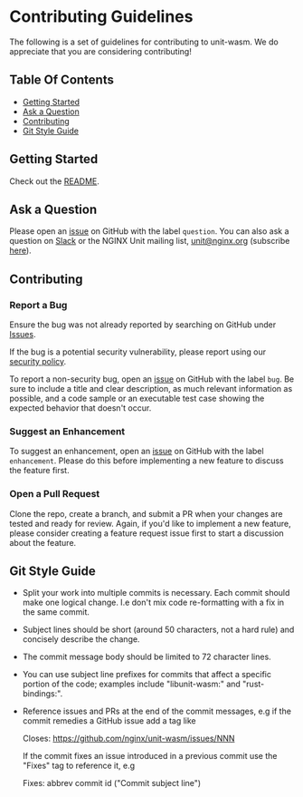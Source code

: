 # Contributing Guidelines

The following is a set of guidelines for contributing to unit-wasm.  We do
appreciate that you are considering contributing!

## Table Of Contents

- [Getting Started](#getting-started)
- [Ask a Question](#ask-a-question)
- [Contributing](#contributing)
- [Git Style Guide](#git-style-guide)


## Getting Started

Check out the [README](README.md).


## Ask a Question

Please open an [issue](https://github.com/nginx/unit-wasm/issues/new) on
GitHub with the label `question`.  You can also ask a question on
[Slack](https://nginxcommunity.slack.com) or the NGINX Unit mailing list,
unit@nginx.org (subscribe
[here](https://mailman.nginx.org/mailman3/lists/unit.nginx.org/)).


## Contributing

### Report a Bug

Ensure the bug was not already reported by searching on GitHub under
[Issues](https://github.com/nginx/unit-wasm/issues).

If the bug is a potential security vulnerability, please report using our
[security policy](https://unit.nginx.org/troubleshooting/#getting-support).

To report a non-security bug, open an
[issue](https://github.com/nginx/unit-wasm/issues/new) on GitHub with the
label `bug`.  Be sure to include a title and clear description, as much
relevant information as possible, and a code sample or an executable test
case showing the expected behavior that doesn't occur.


### Suggest an Enhancement

To suggest an enhancement, open an
[issue](https://github.com/nginx/unit-wasm/issues/new) on GitHub with the
label `enhancement`.  Please do this before implementing a new feature to
discuss the feature first.


### Open a Pull Request

Clone the repo, create a branch, and submit a PR when your changes are tested
and ready for review.  Again, if you'd like to implement a new feature, please
consider creating a feature request issue first to start a discussion about
the feature.


## Git Style Guide

- Split your work into multiple commits is necessary. Each commit should make
  one logical change. I.e don't mix code re-formatting with a fix in the same
  commit.

- Subject lines should be short (around 50 characters, not a hard rule) and
  concisely describe the change.

- The commit message body should be limited to 72 character lines.

- You can use subject line prefixes for commits that affect a specific
  portion of the code; examples include "libunit-wasm:" and "rust-bindings:".

- Reference issues and PRs at the end of the commit messages, e.g if the
  commit remedies a GitHub issue add a tag like

    Closes: <https://github.com/nginx/unit-wasm/issues/NNN>

  If the commit fixes an issue introduced in a previous commit use the "Fixes"
  tag to reference it, e.g

    Fixes: abbrev commit id ("Commit subject line")

